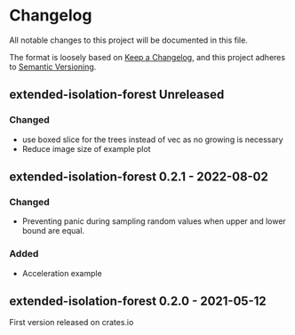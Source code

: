 # Changelog

All notable changes to this project will be documented in this file.

The format is loosely based on [Keep a Changelog](https://keepachangelog.com/en/1.0.0/), and this project adheres
to [Semantic Versioning](https://semver.org/spec/v2.0.0.html).


## extended-isolation-forest Unreleased

### Changed

* use boxed slice for the trees instead of vec as no growing is necessary
* Reduce image size of example plot

## extended-isolation-forest 0.2.1 - 2022-08-02

### Changed
* Preventing panic during sampling random values when upper and lower bound are equal.
### Added
* Acceleration example

## extended-isolation-forest 0.2.0 - 2021-05-12

First version released on crates.io
